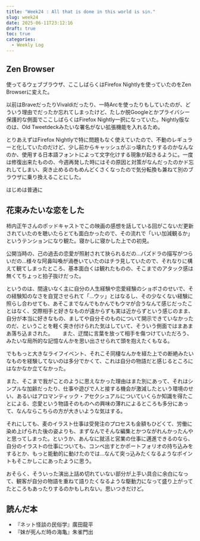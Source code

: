 ```yaml
---
title: "Week24 : All that is done in this world is sin."
slug: week24
date: 2025-06-11T23:12:16
draft: true
toc: true
categories:
  - Weekly Log
---
```

## Zen Browser

使ってるウェブブラウザ、ここしばらくはFirefox Nightlyを使っていたのをZen Browserに変えた。

以前はBraveだったりVivaldiだったり、一時Arcを使ったりもしていたのが、どういう理由でだったか忘れてしまったけど、たしか脱Googleとかプライバシー保護的な側面でここしばらくはFirefox Nightly一択になっていた。Nightly版なのは、Old Tweetdeckみたいな署名がない拡張機能を入れるため。

とりあえずはFirefox Nightlyで特に問題もなく使えていたので、不動のレギュラーと化していたのだけど、少し前からキャッシュがぶっ壊れたりするのかなんなのか、使用する日本語フォントによって文字化けする現象が起きるように。一度は修復出来たものの、今週再発した時にはその原因と対策がなんだったのかド忘れしてしまい、突き止めるのもめんどくさくなったので気分転換も兼ねて別のブラウザに乗り換えることにした。

はじめは普通に


## 花束みたいな恋をした

柿内正午さんのポッドキャストでこの映画の感想を話している回がこないだ更新されていたのを聴いたらとても面白かったので、その流れで「いい加減観るか」というテンションになり観た。寝かしに寝かした上での初見。

公開当時の、己の過去の恋愛が照射されて抉られるだの…パズドラの描写がつらいだの…様々な阿鼻叫喚が渦巻いていたのはチラ見していたので、それなりに構えて観てしまったところ、基本面白くは観れたものの、そこまでのアタック感は無くてちょっと拍子抜けだった。

というのは、間違いなく主に自分の人生経験や恋愛経験のショボさのせいで、その経験知のなさを自覚させられて「…ウッ」とはなるし、その少なくない経験に照らし合わせても、あそこまでなんでもかんでもウマが合うなんて感じだったことはなく、交際相手と好きなものが遠からずも実は近からずという感じのまま、自分が本当に好きなもの、ましてや自分そのものについて開示できていなかったのだ、ということを軽く突き付けられた気はしていて、そういう側面ではまあまあ落ち込まされた。　　
また、迂闊に言葉を放って相手を傷つけていただろう、みたいな局所的な記憶なんかを思い出させられて頭を抱えたくもなる。

でももっと大きなライフイベント、それこそ同棲なんかを経た上での断絶みたいなものを経験してないのは多分でかくて、これは自分の物語だと感じるところにはなかなか立てなかった。

また、そこまで我がことのように思えなかった理由はまた別にあって、それはシンプルな加齢だったり、仕事や遊びで人と接する機会が激減したという環境のせい、あるいはアロマンティック・アセクシュアルについていくらか知識を得たことによる、恋愛という物語そのものへの興味の薄れによるところも多分にあって、なんならこちらの方が大きいような気はする。

それにしても、麦のイラスト仕事は受発注のプロセスも金額もひどくて、労働に染め上げられた後の姿よりも、まずなんでそんな編集とかつながれんかったんやと思ってしまった。というか、あんなに就活と営業の仕事に邁進できるのなら、自分のイラストの仕事についても、コンペ出すとかポートフォリオの持ち込みをするとか、もっと能動的に動けたのでは…なんて突っ込みたくなるようなポイントもそこかしこにあったように思う。

おそらく、そういった演出上詰め切れていない部分が上手い具合に余白になって、観客が自分の物語を重ねて語りたくなるような駆動力になって盛り上がってたところもあったりするのかもしれない。思いつきだけど。


## 読んだ本

- 『ネット怪談の民俗学』廣田龍平
- 『妹が死んだ時の海亀』朱雀門出

